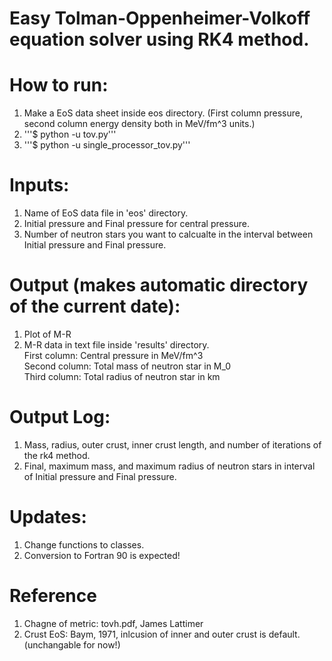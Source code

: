 # Easy Tolman-Oppenheimer-Volkoff equation solver using RK4 method.

# How to run:
  1. Make a EoS data sheet inside eos directory. (First column pressure, second column energy density both in MeV/fm^3 units.)
  2. '''$ python -u tov.py'''
  3. '''$ python -u single_processor_tov.py'''

# Inputs:
  1. Name of EoS data file in 'eos' directory.
  2. Initial pressure and Final pressure for central pressure.
  3. Number of neutron stars you want to calcualte in the interval between Initial pressure and Final pressure.

# Output (makes automatic directory of the current date):
  1. Plot of M-R
  2. M-R data in text file inside 'results' directory. <br />
   First column: Central pressure in MeV/fm^3 <br />
   Second column: Total mass of neutron star in M_0 <br />
   Third column: Total radius of neutron star in km
  
# Output Log:
  1. Mass, radius, outer crust, inner crust length, and number of iterations of the rk4 method.
  2. Final, maximum mass, and maximum radius of neutron stars in interval of Initial pressure and Final pressure.

# Updates:
  1. Change functions to classes.
  2. Conversion to Fortran 90 is expected!

# Reference
  1. Chagne of metric: tovh.pdf, James Lattimer
  2. Crust EoS: Baym, 1971, inlcusion of inner and outer crust is default. (unchangable for now!)

